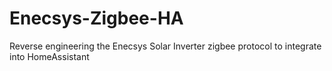 # Enecsys-Zigbee-HA
Reverse engineering the Enecsys Solar Inverter zigbee protocol to integrate into HomeAssistant
